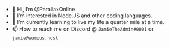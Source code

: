 - 👋 Hi, I’m @ParallaxOnline
- 👀 I’m interested in Node.JS and other coding languages.
- 🌱 I’m currently learning to live my life a quarter mile at a time.
- 📫 How to reach me on Discord @ `JamieTheAdmin#0001` or `jamie@wumpus.host`

<!---
ParallaxOnline/ParallaxOnline is a ✨ special ✨ repository because its `README.md` (this file) appears on your GitHub profile.
You can click the Preview link to take a look at your changes.
--->
